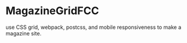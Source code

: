 # MagazineGridFCC
use CSS grid, webpack, postcss, and mobile responsiveness to make a magazine site.
